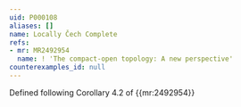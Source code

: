 ```yaml
---
uid: P000108
aliases: []
name: Locally Čech Complete
refs:
- mr: MR2492954
  name: ! 'The compact-open topology: A new perspective'
counterexamples_id: null
---
```

Defined following Corollary 4.2 of {{mr:2492954}}
